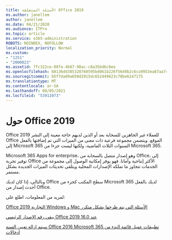 ```yaml
---
title: الأسئلة المتعلقة Office 2019
ms.author: janellem
author: janellem
ms.date: 04/21/2020
ms.audience: ITPro
ms.topic: article
ms.service: o365-administration
ROBOTS: NOINDEX, NOFOLLOW
localization_priority: Normal
ms.custom:
- "1251"
- "2000023"
ms.assetid: 7fc322ce-08fa-4b87-98ac-c8a35bd6c8ee
ms.openlocfilehash: 60136dd385320760595bd061b226f5649b2c6ca9953ea87aa743dcf4156759a5
ms.sourcegitcommit: b5f7da89a650d2915dc652449623c78be6247175
ms.translationtype: MT
ms.contentlocale: ar-SA
ms.lasthandoff: 08/05/2021
ms.locfileid: "53911073"
---
```

# <a name="about-office-2019"></a>حول Office 2019

Office 2019 للعملاء غير الجاهزين للسحابة بعد أو الذين لديهم حاجة معينة إلى النشر Office الموقع. ويتضمن مجموعة فرعية ذات معنى من الميزات التي تم إضافتها بالفعل إلى Microsoft 365 السنوات الثلاث الماضية، ولكنها ليست جزءا من Microsoft 365.
  
Microsoft 365 Apps for enterprise، وهو إصدار متصل بالسحابة من Office، إلى توفير تجربة Office الأكثر إنتاجية وأمانا. فهو يوفر إمكانية الوصول إلى مجموعة من الخدمات تتجاوز ما تملكه الإصدارات المحلية ويتلقى تحديثات الميزات الجديدة بشكل مستمر.
  
وبالتالي، إذا كان لديك Office سطح المكتب كجزء من Microsoft 365 لديك بالفعل أحدث إصدار من Office.
  
لمزيد من المعلومات، اطلع على:
  
[Office 2019 التجارية Windows و Mac الأسئلة التي يتم طرحها بشكل متكرر](https://support.microsoft.com/help/4133312)
  
[يبقى رقم الإصدار الرئيسي Office 2019 عند 16.0](https://docs.microsoft.com/deployoffice/office2019/overview)
  
[سيتم إزالة تعيين السنة Office 2016 Microsoft 365 تطبيقات عميل قائمة البدء من إدخالات](https://support.office.com/article/8fe5e052-76d2-49de-af30-2e84ed3da907?wt.mc_id=Alchemy_ClientDIA)
  